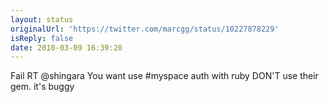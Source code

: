 ```yaml
---
layout: status
originalUrl: 'https://twitter.com/marcgg/status/10227878229'
isReply: false
date: 2010-03-09 16:39:20
---
```


Fail RT @shingara You want use #myspace auth with ruby DON'T use their gem. it's buggy

